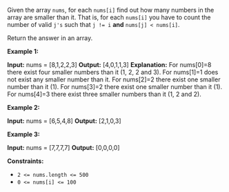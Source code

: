 Given the array `nums`, for each `nums[i]` find out how many numbers in the array are smaller than it. That is, for each `nums[i]` you have to count the number of valid `j's` such that `j != i` **and** `nums[j] < nums[i]`.

Return the answer in an array.

**Example 1:**

**Input:** nums = \[8,1,2,2,3\]
**Output:** \[4,0,1,1,3\]
**Explanation:**
For nums\[0\]=8 there exist four smaller numbers than it (1, 2, 2 and 3).
For nums\[1\]=1 does not exist any smaller number than it.
For nums\[2\]=2 there exist one smaller number than it (1).
For nums\[3\]=2 there exist one smaller number than it (1).
For nums\[4\]=3 there exist three smaller numbers than it (1, 2 and 2).

**Example 2:**

**Input:** nums = \[6,5,4,8\]
**Output:** \[2,1,0,3\]

**Example 3:**

**Input:** nums = \[7,7,7,7\]
**Output:** \[0,0,0,0\]

**Constraints:**

- `2 <= nums.length <= 500`
- `0 <= nums[i] <= 100`
